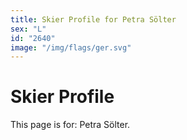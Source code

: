 ```yaml
---
title: Skier Profile for Petra Sölter
sex: "L"
id: "2640"
image: "/img/flags/ger.svg" 
---
```


# Skier Profile

This page is for: Petra Sölter.
    